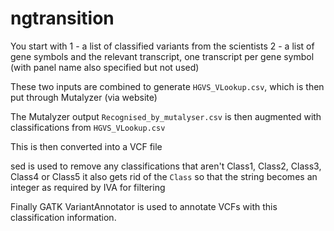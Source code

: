 # ngtransition


You start with
1 - a list of classified variants from the scientists
2 - a list of gene symbols and the relevant transcript, one transcript per gene symbol (with panel name also specified but not used)

These two inputs are combined to generate `HGVS_VLookup.csv`, which is then put through Mutalyzer (via website)

The Mutalyzer output `Recognised_by_mutalyser.csv` is then augmented with classifications from `HGVS_VLookup.csv`

This is then converted into a VCF file

sed is used to remove any classifications that aren't Class1, Class2, Class3, Class4 or Class5
it also gets rid of the `Class` so that the string becomes an integer as required by IVA for filtering

Finally GATK VariantAnnotator is used to annotate VCFs with this classification information.

